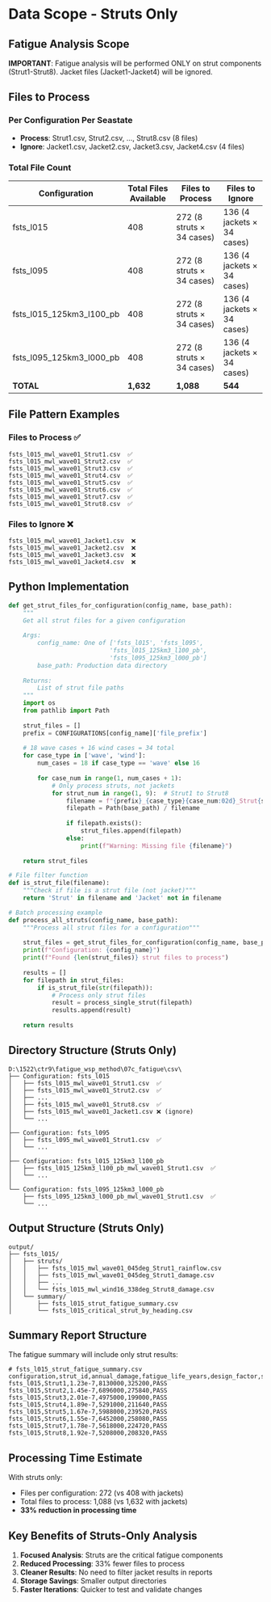 # Data Scope - Struts Only

## Fatigue Analysis Scope

**IMPORTANT**: Fatigue analysis will be performed ONLY on strut components (Strut1-Strut8).
Jacket files (Jacket1-Jacket4) will be ignored.

## Files to Process

### Per Configuration Per Seastate
- **Process**: Strut1.csv, Strut2.csv, ..., Strut8.csv (8 files)
- **Ignore**: Jacket1.csv, Jacket2.csv, Jacket3.csv, Jacket4.csv (4 files)

### Total File Count

| Configuration | Total Files Available | Files to Process | Files to Ignore |
|--------------|----------------------|------------------|-----------------|
| fsts_l015 | 408 | 272 (8 struts × 34 cases) | 136 (4 jackets × 34 cases) |
| fsts_l095 | 408 | 272 (8 struts × 34 cases) | 136 (4 jackets × 34 cases) |
| fsts_l015_125km3_l100_pb | 408 | 272 (8 struts × 34 cases) | 136 (4 jackets × 34 cases) |
| fsts_l095_125km3_l000_pb | 408 | 272 (8 struts × 34 cases) | 136 (4 jackets × 34 cases) |
| **TOTAL** | **1,632** | **1,088** | **544** |

## File Pattern Examples

### Files to Process ✅
```
fsts_l015_mwl_wave01_Strut1.csv  ✅
fsts_l015_mwl_wave01_Strut2.csv  ✅
fsts_l015_mwl_wave01_Strut3.csv  ✅
fsts_l015_mwl_wave01_Strut4.csv  ✅
fsts_l015_mwl_wave01_Strut5.csv  ✅
fsts_l015_mwl_wave01_Strut6.csv  ✅
fsts_l015_mwl_wave01_Strut7.csv  ✅
fsts_l015_mwl_wave01_Strut8.csv  ✅
```

### Files to Ignore ❌
```
fsts_l015_mwl_wave01_Jacket1.csv  ❌
fsts_l015_mwl_wave01_Jacket2.csv  ❌
fsts_l015_mwl_wave01_Jacket3.csv  ❌
fsts_l015_mwl_wave01_Jacket4.csv  ❌
```

## Python Implementation

```python
def get_strut_files_for_configuration(config_name, base_path):
    """
    Get all strut files for a given configuration
    
    Args:
        config_name: One of ['fsts_l015', 'fsts_l095', 
                            'fsts_l015_125km3_l100_pb', 
                            'fsts_l095_125km3_l000_pb']
        base_path: Production data directory
        
    Returns:
        List of strut file paths
    """
    import os
    from pathlib import Path
    
    strut_files = []
    prefix = CONFIGURATIONS[config_name]['file_prefix']
    
    # 18 wave cases + 16 wind cases = 34 total
    for case_type in ['wave', 'wind']:
        num_cases = 18 if case_type == 'wave' else 16
        
        for case_num in range(1, num_cases + 1):
            # Only process struts, not jackets
            for strut_num in range(1, 9):  # Strut1 to Strut8
                filename = f"{prefix}_{case_type}{case_num:02d}_Strut{strut_num}.csv"
                filepath = Path(base_path) / filename
                
                if filepath.exists():
                    strut_files.append(filepath)
                else:
                    print(f"Warning: Missing file {filename}")
    
    return strut_files

# File filter function
def is_strut_file(filename):
    """Check if file is a strut file (not jacket)"""
    return 'Strut' in filename and 'Jacket' not in filename

# Batch processing example
def process_all_struts(config_name, base_path):
    """Process all strut files for a configuration"""
    
    strut_files = get_strut_files_for_configuration(config_name, base_path)
    print(f"Configuration: {config_name}")
    print(f"Found {len(strut_files)} strut files to process")
    
    results = []
    for filepath in strut_files:
        if is_strut_file(str(filepath)):
            # Process only strut files
            result = process_single_strut(filepath)
            results.append(result)
    
    return results
```

## Directory Structure (Struts Only)

```
D:\1522\ctr9\fatigue_wsp_method\07c_fatigue\csv\
├── Configuration: fsts_l015
│   ├── fsts_l015_mwl_wave01_Strut1.csv  ✅
│   ├── fsts_l015_mwl_wave01_Strut2.csv  ✅
│   ├── ...
│   ├── fsts_l015_mwl_wave01_Strut8.csv  ✅
│   ├── fsts_l015_mwl_wave01_Jacket1.csv ❌ (ignore)
│   └── ...
│
├── Configuration: fsts_l095
│   ├── fsts_l095_mwl_wave01_Strut1.csv  ✅
│   └── ...
│
├── Configuration: fsts_l015_125km3_l100_pb
│   ├── fsts_l015_125km3_l100_pb_mwl_wave01_Strut1.csv  ✅
│   └── ...
│
└── Configuration: fsts_l095_125km3_l000_pb
    ├── fsts_l095_125km3_l000_pb_mwl_wave01_Strut1.csv  ✅
    └── ...
```

## Output Structure (Struts Only)

```
output/
├── fsts_l015/
│   ├── struts/
│   │   ├── fsts_l015_mwl_wave01_045deg_Strut1_rainflow.csv
│   │   ├── fsts_l015_mwl_wave01_045deg_Strut1_damage.csv
│   │   ├── ...
│   │   └── fsts_l015_mwl_wind16_338deg_Strut8_damage.csv
│   └── summary/
│       ├── fsts_l015_strut_fatigue_summary.csv
│       └── fsts_l015_critical_strut_by_heading.csv
```

## Summary Report Structure

The fatigue summary will include only strut results:

```csv
# fsts_l015_strut_fatigue_summary.csv
configuration,strut_id,annual_damage,fatigue_life_years,design_factor,status
fsts_l015,Strut1,1.23e-7,8130000,325200,PASS
fsts_l015,Strut2,1.45e-7,6896000,275840,PASS
fsts_l015,Strut3,2.01e-7,4975000,199000,PASS
fsts_l015,Strut4,1.89e-7,5291000,211640,PASS
fsts_l015,Strut5,1.67e-7,5988000,239520,PASS
fsts_l015,Strut6,1.55e-7,6452000,258080,PASS
fsts_l015,Strut7,1.78e-7,5618000,224720,PASS
fsts_l015,Strut8,1.92e-7,5208000,208320,PASS
```

## Processing Time Estimate

With struts only:
- Files per configuration: 272 (vs 408 with jackets)
- Total files to process: 1,088 (vs 1,632 with jackets)
- **33% reduction in processing time**

## Key Benefits of Struts-Only Analysis

1. **Focused Analysis**: Struts are the critical fatigue components
2. **Reduced Processing**: 33% fewer files to process
3. **Cleaner Results**: No need to filter jacket results in reports
4. **Storage Savings**: Smaller output directories
5. **Faster Iterations**: Quicker to test and validate changes